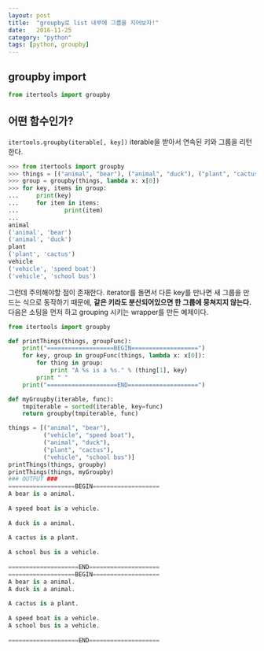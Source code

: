 ```yaml
---
layout: post
title:  "groupby로 list 내부에 그룹을 지어보자!"
date:   2016-11-25
category: "python"
tags: [python, groupby]
---
```


## groupby import
```python
from itertools import groupby
```
## 어떤 함수인가?
`itertools.groupby(iterable[, key])`
iterable을 받아서 연속된 키와 그룹을 리턴한다.

```python
>>> from itertools import groupby
>>> things = [("animal", "bear"), ("animal", "duck"), ("plant", "cactus"), ("vehicle", "speed boat"), ("vehicle", "school bus")]
>>> group = groupby(things, lambda x: x[0])
>>> for key, items in group:
...     print(key)
...     for item in items:
...             print(item)
... 
animal
('animal', 'bear')
('animal', 'duck')
plant
('plant', 'cactus')
vehicle
('vehicle', 'speed boat')
('vehicle', 'school bus')
```

그런데 주의해야할 점이 존재한다. iterator를 돌면서 다른 key를 만나면 새 그룹을 만드는 식으로 동작하기 때문에, **같은 키라도 분산되어있으면 한 그룹에 뭉쳐지지 않는다.** 다음은 소팅을 먼저 하고 grouping 시키는 wrapper를 만든 예제이다.

```python
from itertools import groupby

def printThings(things, groupFunc):
    print("===================BEGIN===================")
    for key, group in groupFunc(things, lambda x: x[0]):
        for thing in group:
            print "A %s is a %s." % (thing[1], key)
        print " "
    print("====================END====================")

def myGroupby(iterable, func):
    tmpiterable = sorted(iterable, key=func)
    return groupby(tmpiterable, func)

things = [("animal", "bear"),
          ("vehicle", "speed boat"),
          ("animal", "duck"),
          ("plant", "cactus"),
          ("vehicle", "school bus")]
printThings(things, groupby)
printThings(things, myGroupby)
### OUTPUT ###
===================BEGIN===================
A bear is a animal.
 
A speed boat is a vehicle.
 
A duck is a animal.
 
A cactus is a plant.
 
A school bus is a vehicle.
 
====================END====================
===================BEGIN===================
A bear is a animal.
A duck is a animal.
 
A cactus is a plant.
 
A speed boat is a vehicle.
A school bus is a vehicle.
 
====================END====================

```